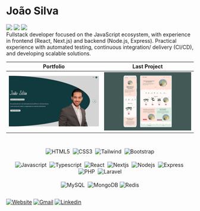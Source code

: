 # João Silva

<div>
  <img src="https://badgen.net/badge/color/Frontend Developer/blue?label=" />
  <img src="https://badgen.net/badge/color/Backend Developer/blue?label=" />
  <img src="https://badgen.net/badge/color/Fullstack Developer/cyan?label=" />
</div

Fullstack developer focused on the JavaScript ecosystem, with experience in frontend (React, Next.js)
and backend (Node.js, Express). Practical experience with automated testing, continuous integration/
delivery (CI/CD), and developing scalable solutions.

 Portfolio | Last Project
 -- | --
 <a href="https://portfolio-joaosilva.vercel.app" target="_blank"><img src="portfolio.png" /></a> | <a href="https://top-dos-toppers.vercel.app" target="_blank"><img src="lastproject.jpg" /></a>
 

</div>

#

<div align="center">
    <img height="30rem" src="https://cdn.jsdelivr.net/gh/devicons/devicon@latest/icons/html5/html5-original.svg" title="HTML5" align="center" />&nbsp;
    <img height="30rem" src="https://cdn.jsdelivr.net/gh/devicons/devicon@latest/icons/css3/css3-original.svg" title="CSS3" align="center" />&nbsp;
    <img height="30rem" src="https://cdn.jsdelivr.net/gh/devicons/devicon@latest/icons/tailwindcss/tailwindcss-original.svg" title="Tailwind" align="center" />&nbsp;
    <img height="30rem" src="https://cdn.jsdelivr.net/gh/devicons/devicon@latest/icons/bootstrap/bootstrap-original.svg" title="Bootstrap" align="center" />
</div>
&nbsp;
<div align="center">
    <img height="30rem" src="https://cdn.jsdelivr.net/gh/devicons/devicon@latest/icons/javascript/javascript-original.svg" title="Javascript" align="center" />&nbsp;
    <img height="30rem" src="https://cdn.jsdelivr.net/gh/devicons/devicon@latest/icons/typescript/typescript-original.svg" title="Typescript" align="center" />&nbsp;
    <img height="30rem" src="https://cdn.jsdelivr.net/gh/devicons/devicon@latest/icons/react/react-original.svg" title="React" align="center" />&nbsp;
    <img height="30rem" src="https://cdn.jsdelivr.net/gh/devicons/devicon@latest/icons/nextjs/nextjs-original.svg" title="Nextjs" align="center" />&nbsp;
    <img height="30rem" src="https://cdn.jsdelivr.net/gh/devicons/devicon@latest/icons/nodejs/nodejs-original-wordmark.svg" title="Nodejs" align="center" />&nbsp;
    <img height="30rem" src="https://cdn.jsdelivr.net/gh/devicons/devicon@latest/icons/express/express-original.svg" title="Express" align="center" />&nbsp;
    <img height="30rem" src="https://cdn.jsdelivr.net/gh/devicons/devicon@latest/icons/php/php-plain.svg" title="PHP" align="center" />&nbsp;
    <img height="30rem" src="https://cdn.jsdelivr.net/gh/devicons/devicon@latest/icons/laravel/laravel-original.svg" title="Laravel" align="center" />
</div>
&nbsp;
<div align="center">
    <img height="40rem" src="https://cdn.jsdelivr.net/gh/devicons/devicon@latest/icons/mysql/mysql-original-wordmark.svg" title="MySQL" align="center" />&nbsp;
    <img height="30rem" src="https://cdn.jsdelivr.net/gh/devicons/devicon@latest/icons/mongodb/mongodb-original-wordmark.svg" title="MongoDB" align="center" />
    <img height="30rem" src="https://cdn.jsdelivr.net/gh/devicons/devicon@latest/icons/redis/redis-original-wordmark.svg" title="Redis" align="center" />
</div>

##

<div>
  
  [![Website](https://img.shields.io/badge/website-000000?style=for-the-badge&logo=About.me&logoColor=white)](https://portfolio-joaosilva.vercel.app)
  [![Gmail](https://img.shields.io/badge/Gmail-D14836?style=for-the-badge&logo=gmail&logoColor=white)](mailto:joaosilvadev.93@gmail.com)
  [![Linkedin](https://img.shields.io/badge/LinkedIn-0077B5?style=for-the-badge&logo=linkedin&logoColor=white)](https://www.linkedin.com/in/jo%C3%A3o-silva-0aa3652b2)
</div>
